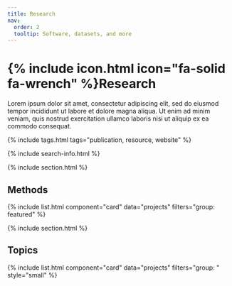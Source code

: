 ```yaml
---
title: Research
nav:
  order: 2
  tooltip: Software, datasets, and more
---
```


# {% include icon.html icon="fa-solid fa-wrench" %}Research

Lorem ipsum dolor sit amet, consectetur adipiscing elit, sed do eiusmod tempor incididunt ut labore et dolore magna aliqua.
Ut enim ad minim veniam, quis nostrud exercitation ullamco laboris nisi ut aliquip ex ea commodo consequat.

{% include tags.html tags="publication, resource, website" %}

{% include search-info.html %}

{% include section.html %}

## Methods

{% include list.html component="card" data="projects" filters="group: featured" %}

{% include section.html %}

## Topics

{% include list.html component="card" data="projects" filters="group: " style="small" %}
